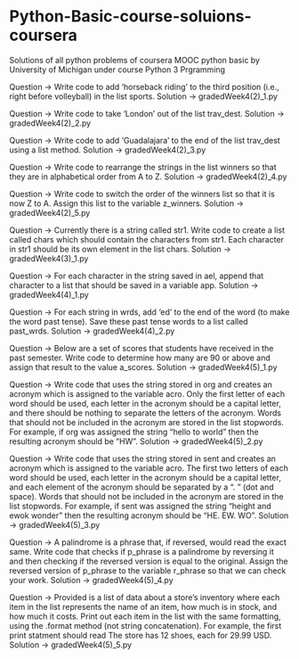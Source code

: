 # Python-Basic-course-soluions-coursera
Solutions of all python problems of coursera MOOC python basic by University of Michigan under course Python 3 Prgramming

Question -> Write code to add ‘horseback riding’ to the third position (i.e., right before volleyball) in the list sports.
Solution -> gradedWeek4(2)_1.py

Question -> Write code to take ‘London’ out of the list trav_dest.
Solution -> gradedWeek4(2)_2.py

Question -> Write code to add ‘Guadalajara’ to the end of the list trav_dest using a list method.
Solution -> gradedWeek4(2)_3.py

Question -> Write code to rearrange the strings in the list winners so that they are in alphabetical order from A to Z.
Solution -> gradedWeek4(2)_4.py

Question -> Write code to switch the order of the winners list so that it is now Z to A. Assign this list to the variable z_winners.
Solution -> gradedWeek4(2)_5.py

Question -> Currently there is a string called str1. Write code to create a list called chars which should contain the characters from     str1. Each character in str1 should be its own element in the list chars.
Solution -> gradedWeek4(3)_1.py

Question -> For each character in the string saved in ael, append that character to a list that should be saved in a variable app.
Solution -> gradedWeek4(4)_1.py

Question -> For each string in wrds, add ‘ed’ to the end of the word (to make the word past tense). Save these past tense words to a list called past_wrds.
Solution -> gradedWeek4(4)_2.py

Question -> Below are a set of scores that students have received in the past semester. Write code to determine how many are 90 or above and assign that result to the value a_scores.
Solution -> gradedWeek4(5)_1.py

Question -> Write code that uses the string stored in org and creates an acronym which is assigned to the variable acro. Only the first letter of each word should be used, each letter in the acronym should be a capital letter, and there should be nothing to separate the letters of the acronym. Words that should not be included in the acronym are stored in the list stopwords. For example, if org was assigned the string “hello to world” then the resulting acronym should be “HW”.
Solution -> gradedWeek4(5)_2.py

Question -> Write code that uses the string stored in sent and creates an acronym which is assigned to the variable acro. The first two letters of each word should be used, each letter in the acronym should be a capital letter, and each element of the acronym should be separated by a “. ” (dot and space). Words that should not be included in the acronym are stored in the list stopwords. For example, if sent was assigned the string “height and ewok wonder” then the resulting acronym should be “HE. EW. WO”.
Solution -> gradedWeek4(5)_3.py

Question -> A palindrome is a phrase that, if reversed, would read the exact same. Write code that checks if p_phrase is a palindrome by reversing it and then checking if the reversed version is equal to the original. Assign the reversed version of p_phrase to the variable r_phrase so that we can check your work.
Solution -> gradedWeek4(5)_4.py

Question -> Provided is a list of data about a store’s inventory where each item in the list represents the name of an item, how much is in stock, and how much it costs. Print out each item in the list with the same formatting, using the .format method (not string concatenation). For example, the first print statment should read The store has 12 shoes, each for 29.99 USD.
Solution -> gradedWeek4(5)_5.py
